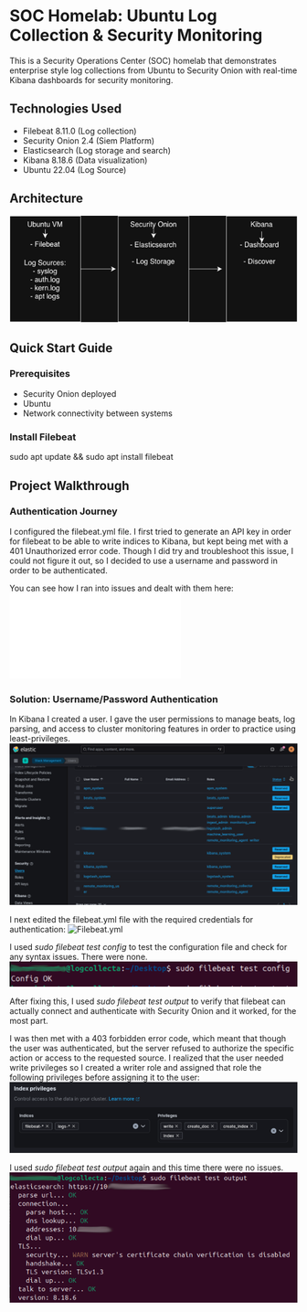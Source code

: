 # SOC Homelab: Ubuntu Log Collection & Security Monitoring

This is a Security Operations Center (SOC) homelab that demonstrates enterprise style log collections from Ubuntu to Security Onion with real-time Kibana dashboards for security monitoring. 

## Technologies Used
- Filebeat 8.11.0 (Log collection)
- Security Onion 2.4 (Siem Platform)
- Elasticsearch (Log storage and search)
- Kibana 8.18.6 (Data visualization)
- Ubuntu 22.04 (Log Source)

## Architecture
![Archictecture Diagram](images/architecture.drawio.png)

## Quick Start Guide
### Prerequisites
- Security Onion deployed
- Ubuntu 
- Network connectivity between systems

### Install Filebeat
sudo apt update && sudo apt install filebeat

## Project Walkthrough

### Authentication Journey

I configured the filebeat.yml file. I first tried to generate an API key in order for filebeat to be able to write indices to Kibana, but kept being met with a 401 Unauthorized error code. Though I did try and troubleshoot this issue, I could not figure it out, so I decided to use a username and password in order to be authenticated. 

You can see how I ran into issues and dealt with them here:![Troubleshooting](configs/filebeat-troubleshooting.md)

### Solution: Username/Password Authentication

In Kibana I created a user. I gave the user permissions to manage beats, log parsing, and access to cluster monitoring features in order to practice using least-privileges.
![Kibana User Creation](images/filebeat_user.png)

I next edited the filebeat.yml file with the required credentials for authentication: 
![Filebeat.yml](examples/filebeat.yml.example)

I used *sudo filebeat test config* to test the configuration file and check for any syntax issues. There were none. 
![Config](/images/filebeat_test_config.png)

After fixing this, I used *sudo filebeat test output* to verify that filebeat can actually connect and authenticate with Security Onion and it worked, for the most part.

I was then met with a 403 forbidden error code, which meant that though the user was authenticated, but the server refused to authorize the specific action or access to the requested source. I realized that the user needed write privileges so I created a writer role and assigned that role the following privileges before assigning it to the user:
![writer](/images/writer_permissions.png)

I used *sudo filebeat test output* again and this time there were no issues.
![Output](/images/filebeat_test_output.png)


